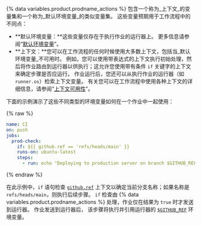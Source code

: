 {% data variables.product.prodname_actions %} 包含一个称为_上下文_的变量集和一个称为_默认环境变量_的类似变量集。 这些变量预期用于工作流程中的不同点：

- **默认环境变量：**这些变量仅存在于执行作业的运行器上。 更多信息请参阅“[默认环境变量](/actions/reference/environment-variables#default-environment-variables)”。
- **上下文：**您可以在工作流程的任何时候使用大多数上下文，包括当_默认环境变量_不可用时。 例如，您可以使用带表达式的上下文执行初始处理，然后将作业路由到运行器以供执行；这允许您使用带有条件 `if` 关键字的上下文来确定步骤是否应运行。 作业运行后，您还可以从执行作业的运行器（如 `runner.os`）检索上下文变量。 有关您可以在工作流程中使用各种上下文的详细信息，请参阅“[上下文可用性](/actions/reference/context-and-expression-syntax-for-github-actions#context-availability)”。

下面的示例演示了这些不同类型的环境变量如何在一个作业中一起使用：

{% raw %}
```yaml
name: CI
on: push
jobs:
  prod-check:
    if: ${{ github.ref == 'refs/heads/main' }}
    runs-on: ubuntu-latest
    steps:
      - run: echo "Deploying to production server on branch $GITHUB_REF"
```
{% endraw %}

在此示例中，`if` 语句检查 [`github.ref`](/actions/reference/context-and-expression-syntax-for-github-actions#github-context) 上下文以确定当前分支名称；如果名称是 `refs/heads/main`，则执行后续步骤。 `if` 检查由 {% data variables.product.prodname_actions %} 处理，作业仅在结果为 `true` 时才发送到运行器。 作业发送到运行器后， 该步骤将执行并引用运行器的 [`$GITHUB_REF`](/actions/reference/environment-variables#default-environment-variables) 环境变量。
